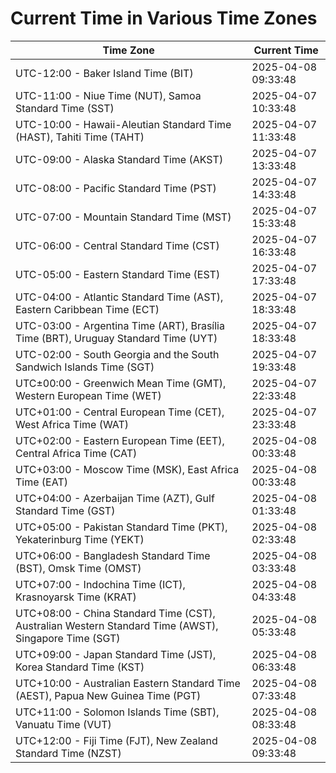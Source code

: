 # Current Time in Various Time Zones

| Time Zone | Current Time |
|-----------|--------------|
| UTC-12:00 - Baker Island Time (BIT) | 2025-04-08 09:33:48 |
| UTC-11:00 - Niue Time (NUT), Samoa Standard Time (SST) | 2025-04-07 10:33:48 |
| UTC-10:00 - Hawaii-Aleutian Standard Time (HAST), Tahiti Time (TAHT) | 2025-04-07 11:33:48 |
| UTC-09:00 - Alaska Standard Time (AKST) | 2025-04-07 13:33:48 |
| UTC-08:00 - Pacific Standard Time (PST) | 2025-04-07 14:33:48 |
| UTC-07:00 - Mountain Standard Time (MST) | 2025-04-07 15:33:48 |
| UTC-06:00 - Central Standard Time (CST) | 2025-04-07 16:33:48 |
| UTC-05:00 - Eastern Standard Time (EST) | 2025-04-07 17:33:48 |
| UTC-04:00 - Atlantic Standard Time (AST), Eastern Caribbean Time (ECT) | 2025-04-07 18:33:48 |
| UTC-03:00 - Argentina Time (ART), Brasília Time (BRT), Uruguay Standard Time (UYT) | 2025-04-07 18:33:48 |
| UTC-02:00 - South Georgia and the South Sandwich Islands Time (SGT) | 2025-04-07 19:33:48 |
| UTC±00:00 - Greenwich Mean Time (GMT), Western European Time (WET) | 2025-04-07 22:33:48 |
| UTC+01:00 - Central European Time (CET), West Africa Time (WAT) | 2025-04-07 23:33:48 |
| UTC+02:00 - Eastern European Time (EET), Central Africa Time (CAT) | 2025-04-08 00:33:48 |
| UTC+03:00 - Moscow Time (MSK), East Africa Time (EAT) | 2025-04-08 00:33:48 |
| UTC+04:00 - Azerbaijan Time (AZT), Gulf Standard Time (GST) | 2025-04-08 01:33:48 |
| UTC+05:00 - Pakistan Standard Time (PKT), Yekaterinburg Time (YEKT) | 2025-04-08 02:33:48 |
| UTC+06:00 - Bangladesh Standard Time (BST), Omsk Time (OMST) | 2025-04-08 03:33:48 |
| UTC+07:00 - Indochina Time (ICT), Krasnoyarsk Time (KRAT) | 2025-04-08 04:33:48 |
| UTC+08:00 - China Standard Time (CST), Australian Western Standard Time (AWST), Singapore Time (SGT) | 2025-04-08 05:33:48 |
| UTC+09:00 - Japan Standard Time (JST), Korea Standard Time (KST) | 2025-04-08 06:33:48 |
| UTC+10:00 - Australian Eastern Standard Time (AEST), Papua New Guinea Time (PGT) | 2025-04-08 07:33:48 |
| UTC+11:00 - Solomon Islands Time (SBT), Vanuatu Time (VUT) | 2025-04-08 08:33:48 |
| UTC+12:00 - Fiji Time (FJT), New Zealand Standard Time (NZST) | 2025-04-08 09:33:48 |
